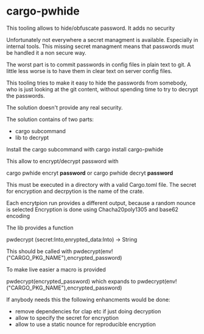 # cargo-pwhide
This tooling allows to hide/obfuscate password. It adds no security

Unfortunately not everywhere a secret managment is available. Especially in internal tools.
This missing secret managment means that passwords must be handled it a non secure way.

The worst part is to commit passwords in config files in plain text to git.
A little less worse is to have them in clear text on server config files.

This tooling tries to make it easy to hide the passwords from somebody, who is just looking at the git content,
without spending time to try to decrypt the passwords.

The solution doesn't provide any real security.

The solution contains of two parts:
- cargo subcommand
- lib to decrypt

Install the cargo subcommand with
cargo install cargo-pwhide

This allow to encrypt/decrypt password with

cargo pwhide encryt **password**
or 
cargo pwhide decryt **password**

This must be executed in a directory with a valid Cargo.toml file.
The secret for encryption and decrpytion is the name of the crate.

Each encrytpion run provides a different output, because a random nounce is selected
Encryption is done using Chacha20poly1305 and base62 encoding

The lib provides a function

pwdecrypt (secret:Into<String>,enrypted_data:Into<String>) -> String

This should be called with 
pwdecrypt(env!("CARGO_PKG_NAME"),encrypted_password)

To make live easier a macro is provided

pwdecrypt(encrypted_password) which expands to 
pwdecrypt(env!("CARGO_PKG_NAME"),encrypted_password)


If anybody needs this the following enhancments would be done:
 - remove dependencies for clap etc if just doing decryption
 - allow to specify the secret for encryption
 - allow to use a static nounce for  reproducible encryption

 
